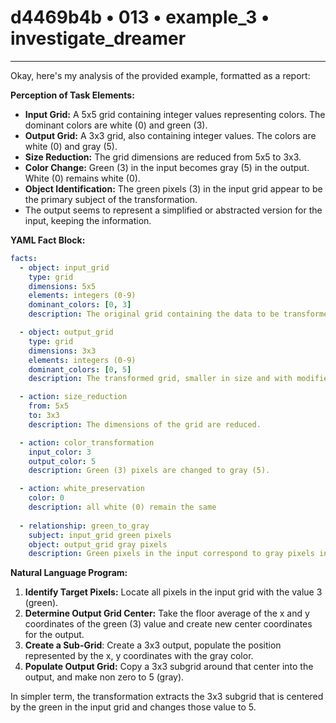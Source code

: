 # d4469b4b • 013 • example_3 • investigate_dreamer

---
Okay, here's my analysis of the provided example, formatted as a report:

**Perception of Task Elements:**

*   **Input Grid:** A 5x5 grid containing integer values representing colors. The dominant colors are white (0) and green (3).
*   **Output Grid:** A 3x3 grid, also containing integer values. The colors are white (0) and gray (5).
*   **Size Reduction:** The grid dimensions are reduced from 5x5 to 3x3.
*   **Color Change:** Green (3) in the input becomes gray (5) in the output. White (0) remains white (0).
*   **Object Identification:** The green pixels (3) in the input grid appear to be the primary subject of the transformation.
* The output seems to represent a simplified or abstracted version for the input, keeping the information.

**YAML Fact Block:**



```yaml
facts:
  - object: input_grid
    type: grid
    dimensions: 5x5
    elements: integers (0-9)
    dominant_colors: [0, 3]
    description: The original grid containing the data to be transformed.

  - object: output_grid
    type: grid
    dimensions: 3x3
    elements: integers (0-9)
    dominant_colors: [0, 5]
    description: The transformed grid, smaller in size and with modified color values.

  - action: size_reduction
    from: 5x5
    to: 3x3
    description: The dimensions of the grid are reduced.

  - action: color_transformation
    input_color: 3
    output_color: 5
    description: Green (3) pixels are changed to gray (5).

  - action: white_preservation
    color: 0
    description: all white (0) remain the same
  
  - relationship: green_to_gray
    subject: input_grid green pixels
    object: output_grid gray pixels
    description: Green pixels in the input correspond to gray pixels in the output.
```



**Natural Language Program:**

1.  **Identify Target Pixels:** Locate all pixels in the input grid with the value 3 (green).
2.  **Determine Output Grid Center:** Take the floor average of the x and y coordinates of the green (3) value and create new center coordinates for the output.
3.  **Create a Sub-Grid**: Create a 3x3 output, populate the position represented by the x, y coordinates with the gray color.
4. **Populate Output Grid:** Copy a 3x3 subgrid around that center into the output, and make non zero to 5 (gray).

In simpler term, the transformation extracts the 3x3 subgrid that is centered by the green in the input grid and changes those value to 5.


